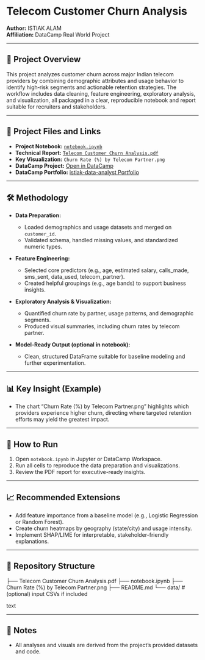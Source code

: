 # Telecom Customer Churn Analysis

**Author:** ISTIAK ALAM  
**Affiliation:** DataCamp Real World Project  

---

## 📌 Project Overview

This project analyzes customer churn across major Indian telecom providers by combining demographic attributes and usage behavior to identify high‑risk segments and actionable retention strategies. The workflow includes data cleaning, feature engineering, exploratory analysis, and visualization, all packaged in a clear, reproducible notebook and report suitable for recruiters and stakeholders.

---

## 📄 Project Files and Links

- **Project Notebook:** [`notebook.ipynb`](notebook.ipynb)
- **Technical Report:** [`Telecom Customer Churn Analysis.pdf`](Telecom%20Customer%20Churn%20Analysis.pdf)
- **Key Visualization:** `Churn Rate (%) by Telecom Partner.png`
- **DataCamp Project:** [Open in DataCamp](https://www.datacamp.com/datalab/w/b2603667-23df-461a-9613-71968c33b4ec/edit)
- **DataCamp Portfolio:** [istiak-data-analyst Portfolio](https://www.datacamp.com/portfolio/istiak-data-analyst)

---

## 🛠 Methodology

- **Data Preparation:**  
  - Loaded demographics and usage datasets and merged on `customer_id`.  
  - Validated schema, handled missing values, and standardized numeric types.

- **Feature Engineering:**  
  - Selected core predictors (e.g., age, estimated salary, calls_made, sms_sent, data_used, telecom_partner).  
  - Created helpful groupings (e.g., age bands) to support business insights.

- **Exploratory Analysis & Visualization:**  
  - Quantified churn rate by partner, usage patterns, and demographic segments.  
  - Produced visual summaries, including churn rates by telecom partner.

- **Model-Ready Output (optional in notebook):**  
  - Clean, structured DataFrame suitable for baseline modeling and further experimentation.

---

## 📊 Key Insight (Example)

- The chart “Churn Rate (%) by Telecom Partner.png” highlights which providers experience higher churn, directing where targeted retention efforts may yield the greatest impact.

---

## 🚀 How to Run

1. Open `notebook.ipynb` in Jupyter or DataCamp Workspace.  
2. Run all cells to reproduce the data preparation and visualizations.  
3. Review the PDF report for executive-ready insights.

---

## 📈 Recommended Extensions

- Add feature importance from a baseline model (e.g., Logistic Regression or Random Forest).  
- Create churn heatmaps by geography (state/city) and usage intensity.  
- Implement SHAP/LIME for interpretable, stakeholder-friendly explanations.

---

## 📂 Repository Structure

├── Telecom Customer Churn Analysis.pdf
├── notebook.ipynb
├── Churn Rate (%) by Telecom Partner.png
├── README.md
└── data/ # (optional) input CSVs if included

text

---

## 📝 Notes

- All analyses and visuals are derived from the project’s provided datasets and code.  